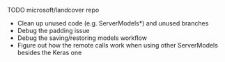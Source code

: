 TODO microsoft/landcover repo
- Clean up unused code (e.g. ServerModels*) and unused branches
- Debug the padding issue
- Debug the saving/restoring models workflow
- Figure out how the remote calls work when using other ServerModels besides the Keras one